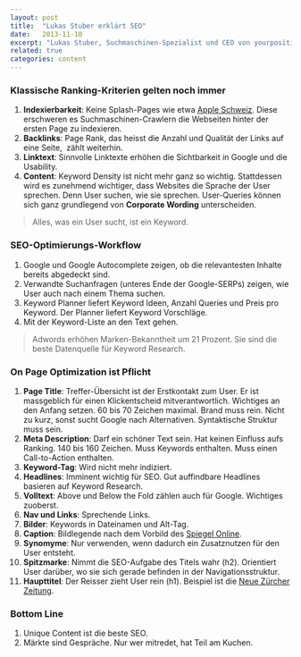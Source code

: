 ```yaml
---
layout: post
title:  "Lukas Stuber erklärt SEO"
date:   2013-11-10
excerpt: "Lukas Stuber, Suchmaschinen-Spezialist und CEO von yourposition, erklärt Mitgliedern des Schweizer Textverbandes, warum sie für Search Engines und für Menschen schreiben müssen."
related: true
categories: content
---
```


### Klassische Ranking-Kriterien gelten noch immer

1.  **Indexierbarkeit**: Keine Splash-Pages wie etwa <span style="color: #000080;"><span style="text-decoration: underline;"><a href="http://www.apple.com/ch/">Apple Schweiz</a></span></span>. Diese erschweren es Suchmaschinen-Crawlern die Webseiten hinter der ersten Page zu indexieren.
2.  **Backlinks**: Page Rank, das heisst die Anzahl und Qualität der Links auf eine Seite,  zählt weiterhin.
3.  **Linktext**: Sinnvolle Linktexte erhöhen die Sichtbarkeit in Google und die Usability.
4.  **Content**: Keyword Density ist nicht mehr ganz so wichtig. Stattdessen wird es zunehmend wichtiger, dass Websites die Sprache der User sprechen. Denn User suchen, wie sie sprechen. User-Queries können sich ganz grundlegend von **Corporate Wording** unterscheiden.

> Alles, was ein User sucht, ist ein Keyword.

### SEO-Optimierungs-Workflow

1.  Google und Google Autocomplete zeigen, ob die relevantesten Inhalte bereits abgedeckt sind.
2.  Verwandte Suchanfragen (unteres Ende der Google-SERPs) zeigen, wie User auch nach einem Thema suchen.
3.  Keyword Planner liefert Keyword Ideen, Anzahl Queries und Preis pro Keyword. Der Planner liefert Keyword Vorschläge.
4.  Mit der Keyword-Liste an den Text gehen.

> Adwords erhöhen Marken-Bekanntheit um 21 Prozent. Sie sind die beste Datenquelle für Keyword Research.

### On Page Optimization ist Pflicht

1.  **Page Title**: Treffer-Übersicht ist der Erstkontakt zum User. Er ist massgeblich für einen Klickentscheid mitverantwortlich. Wichtiges an den Anfang setzen. 60 bis 70 Zeichen maximal. Brand muss rein. Nicht zu kurz, sonst sucht Google nach Alternativen. Syntaktische Struktur muss sein.
2.  **Meta Description**: Darf ein schöner Text sein. Hat keinen Einfluss aufs Ranking. 140 bis 160 Zeichen. Muss Keywords enthalten. Muss einen Call-to-Action enthalten.
3.  **Keyword-Tag**: Wird nicht mehr indiziert.
4.  **Headlines**: Imminent wichtig für SEO. Gut auffindbare Headlines basieren auf Keyword Research.
5.  **Volltext**: Above und Below the Fold zählen auch für Google. Wichtiges zuoberst.
6.  **Nav und Links**: Sprechende Links.
7.  **Bilder**: Keywords in Dateinamen und Alt-Tag.
8.  **Caption**: Bildlegende nach dem Vorbild des <span style="color: #000080;"><span style="text-decoration: underline;"><a href="http://www.spiegel.de/">Spiegel Online</a></span></span>.
9.  **Synomyme**: Nur verwenden, wenn dadurch ein Zusatznutzen für den User entsteht.
10. **Spitzmarke**: Nimmt die SEO-Aufgabe des Titels wahr (h2). Orientiert User darüber, wo sie sich gerade befinden in der Navigationsstruktur.
11. **Haupttitel**: Der Reisser zieht User rein (h1). Beispiel ist die <span style="color: #000080;"><span style="text-decoration: underline;"><a href="http://www.nzz.ch/">Neue Zürcher Zeitung</a></span></span>.

### Bottom Line

1.  Unique Content ist die beste SEO.
2.  Märkte sind Gespräche. Nur wer mitredet, hat Teil am Kuchen.